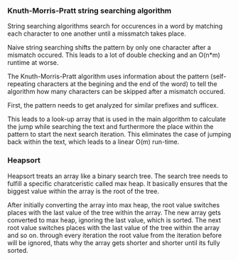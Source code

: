 ### Knuth-Morris-Pratt string searching algorithm

String searching algorithms search for occurences in a word by matching each character to one another until a missmatch takes place.

Naive string searching shifts the pattern by only one character after a mismatch occured. This leads to a lot of double checking and an O(n*m) runtime at worse.

The Knuth-Morris-Pratt algorithm uses information about the pattern (self-repeating characters at the begining and the end of the word) to tell the algorithm how many characters can be skipped after a mismatch occured.

First, the pattern needs to get analyzed for similar prefixes and sufficex.

This leads to a look-up array that is used in the main algorithm to calculate the jump while searching the text and furthermore the place within the pattern to start the next search iteration. This eliminates the case of jumping back within the text, which leads to a linear O(m) run-time.

### Heapsort

Heapsort treats an array like a binary search tree. The search tree needs to fulfill a specific charatceristic called max heap. It basically ensures that the biggest value within the array is the root of the tree.

After initially converting the array into max heap, the root value switches places with the last value of the tree within the array. The new array gets converted to max heap, ignoring the last value, which is sorted. The next root value switches places with the last value of the tree within the array and so on. through every iteration the root value from the iteration before will be ignored, thats why the array gets shorter and shorter until its fully sorted.
